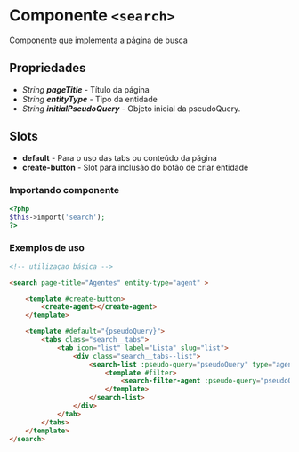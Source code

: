 # Componente `<search>`
Componente que implementa a página de busca

## Propriedades
- *String **pageTitle*** - Título da página
- *String **entityType*** - Tipo da entidade
- *String **initialPseudoQuery*** - Objeto inicial da pseudoQuery. 

## Slots
- **default** - Para o uso das tabs ou conteúdo da página
- **create-button** - Slot para inclusão do botão de criar entidade 

### Importando componente
```PHP
<?php 
$this->import('search');
?>
```
### Exemplos de uso
```HTML
<!-- utilizaçao básica -->

<search page-title="Agentes" entity-type="agent" >    

    <template #create-button>
        <create-agent></create-agent>
    </template>

    <template #default="{pseudoQuery}">
        <tabs class="search__tabs">
            <tab icon="list" label="Lista" slug="list">
                <div class="search__tabs--list">
                    <search-list :pseudo-query="pseudoQuery" type="agent">
                        <template #filter>
                            <search-filter-agent :pseudo-query="pseudoQuery"></search-filter-agent>
                        </template>
                    </search-list>
                </div>
            </tab>
        </tabs>
    </template>
</search>
```